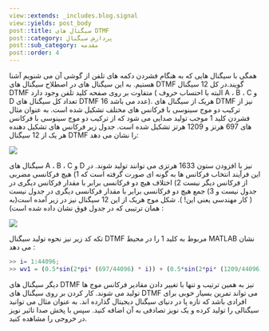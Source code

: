 ```yaml
---
view::extends: _includes.blog.signal
view::yields: post_body
post::title: سیگنال های DTMF
post::category: پردازش سیگنال
post::sub_category: مقدمه
post::order: 4
---
```


همگی با سیگنال هایی که به هنگام فشردن دکمه های تلفن از گوشی آن می شنویم آشنا هستیم. به این سیگنال های در اصطلاح سیگنال های DTMF گویند.در کل 12 سیگنال DTMF متفاوت بر روی صفحه کلید تلفن وجود دارد ( البته با احتساب حروف A ، B ، C و D تعداد کل سیگنال های DTMF 16 عدد می باشد). هریک از سیگنال های DTMF نیز از ترکیب دو موج سینوسی با فرکانس های مختلف تشکیل شده است. به عنوان مثال فشردن کلید 1 موجب تولید صدایی می شود که از ترکیب دو موج سینوسی با فرکانس های 697 هرتز و 1209 هرتز تشکیل شده است. جدول زیر فرکانس های تشکیل دهنده هر یک از 12 سیگنال DTMF را نشان می دهد:

![](@url('assets/images/signal/dtmf-table.jpg'))

سیگنال های A ، B ، C و D نیز با افزودن ستون 1633 هرتزی می توانند تولید شوند. در این فرآیند انتخاب فرکانس ها به گونه ای صورت گرفته است که 1) هیچ فرکانسی مضربی از فرکانس دیگر نیست 2) اختلاف هیچ دو فرکانسی برابر با مقدار فرکانس دیگری در جدول نیست و 3) جمع هیچ دو فرکانسی برابر با مقدار فرکانسی دیگری در جدول نیست ( کار مهندسی یعنی این! ). شکل موج هریک از این 12 سیگنال نیز در زیر آمده است(به همان ترتیبی که در جدول فوق نشان داده شده است) :

![](@url('assets/images/signal/dtmf.jpg'))

تکه کد زیر نیز نحوه تولید سیگنال DTMF مربوط به کلید 1 را در محیط MATLAB نشان می دهد :

```matlab
>> i= 1:44096;
>> wv1 = (0.5*sin(2*pi* (697/44096) * i)) + (0.5*sin(2*pi* (1209/44096) * i)); >> wavplay(wv1,44096);
```

دیگر سیگنال های DTMF نیز به همین ترتیب و تنها با تغییر دادن مقادیر فرکانس موج ها تولید می شوند. کار کردن بر روی سیگنال های DTMF می تواند تمرین بسیار خوبی برای افرادی باشد که تازه پا در دنیای  سیگنال دیجیتال گذارده اند. به عنوان مثال می توانید سیگنالی را تولید کرده و یک نویز تصادفی به آن اضافه کنید. سپس با پخش صدا تاثیر نویز در خروجی را مشاهده کنید.
